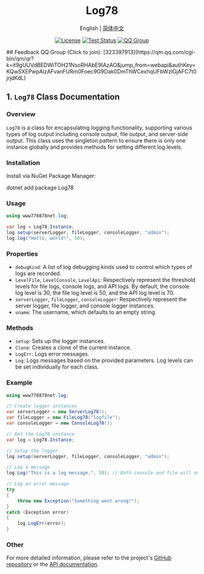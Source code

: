 <h1 align="center">Log78</h1>
<div align="center">


English | [简体中文](./README.cn.md) 


[![License](https://img.shields.io/badge/license-Apache%202-green.svg)](https://www.apache.org/licenses/LICENSE-2.0)
[![Test Status](https://github.com/www778878net/Log78/actions/workflows/BuildandTest.yml/badge.svg?branch=main)](https://github.com/www778878net/Log78/actions/workflows/BuildandTest.yml)
[![QQ Group](https://img.shields.io/badge/QQ%20Group-323397913-blue.svg?style=flat-square&color=12b7f5&logo=qq)](https://qm.qq.com/cgi-bin/qm/qr?k=it9gUUVdBEDWiTOH21NsoRHAbE9IAzAO&jump_from=webapi&authKey=KQwSXEPwpAlzAFvanFURm0Foec9G9Dak0DmThWCexhqUFbWzlGjAFC7t0jrjdKdL)
</div>
## Feedback QQ Group (Click to join): [323397913](https://qm.qq.com/cgi-bin/qm/qr?k=it9gUUVdBEDWiTOH21NsoRHAbE9IAzAO&jump_from=webapi&authKey=KQwSXEPwpAlzAFvanFURm0Foec9G9Dak0DmThWCexhqUFbWzlGjAFC7t0jrjdKdL)

## 1. `Log78` Class Documentation

### Overview

`Log78` is a class for encapsulating logging functionality, supporting various types of log output including console output, file output, and server-side output. This class uses the singleton pattern to ensure there is only one instance globally and provides methods for setting different log levels.

### Installation

Install via NuGet Package Manager:

dotnet add package Log78

### Usage
```c#
using www778878net.log;

var log = Log78.Instance;
log.setup(serverLogger, fileLogger, consoleLogger, "admin");
log.log("Hello, world!", 50);
```
### Properties

- `debugKind`: A list of log debugging kinds used to control which types of logs are recorded.
- `LevelFile`, `LevelConsole`, `LevelApi`: Respectively represent the threshold levels for file logs, console logs, and API logs. By default, the console log level is 30, the file log level is 50, and the API log level is 70.
- `serverLogger`, `fileLogger`, `consoleLogger`: Respectively represent the server logger, file logger, and console logger instances.
- `uname`: The username, which defaults to an empty string.

### Methods

- `setup`: Sets up the logger instances.
- `Clone`: Creates a clone of the current instance.
- `LogErr`: Logs error messages.
- `Log`: Logs messages based on the provided parameters. Log levels can be set individually for each class.

### Example
```c#
using www778878net.log;

// Create logger instances
var serverLogger = new ServerLog78();
var fileLogger = new FileLog78("logfile");
var consoleLogger = new ConsoleLog78();

// Get the Log78 instance
var log = Log78.Instance;

// Setup the logger
log.setup(serverLogger, fileLogger, consoleLogger, "admin");

// Log a message
log.Log("This is a log message.", 50); // Both console and file will output because 50 >= 30 && 50 >= 50

// Log an error message
try
{
    throw new Exception("Something went wrong!");
}
catch (Exception error)
{
    log.LogErr(error);
}
```
### Other

For more detailed information, please refer to the project's [GitHub repository](https://github.com/www778878net/Log78) or the [API documentation](http://www.778878.net/docs/#/Log78/).